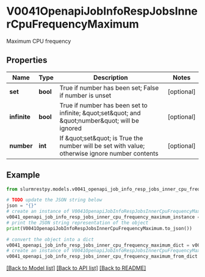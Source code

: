 # V0041OpenapiJobInfoRespJobsInnerCpuFrequencyMaximum

Maximum CPU frequency

## Properties

Name | Type | Description | Notes
------------ | ------------- | ------------- | -------------
**set** | **bool** | True if number has been set; False if number is unset | [optional]
**infinite** | **bool** | True if number has been set to infinite; \&quot;set\&quot; and \&quot;number\&quot; will be ignored | [optional]
**number** | **int** | If \&quot;set\&quot; is True the number will be set with value; otherwise ignore number contents | [optional]

## Example

```python
from slurmrestpy.models.v0041_openapi_job_info_resp_jobs_inner_cpu_frequency_maximum import V0041OpenapiJobInfoRespJobsInnerCpuFrequencyMaximum

# TODO update the JSON string below
json = "{}"
# create an instance of V0041OpenapiJobInfoRespJobsInnerCpuFrequencyMaximum from a JSON string
v0041_openapi_job_info_resp_jobs_inner_cpu_frequency_maximum_instance = V0041OpenapiJobInfoRespJobsInnerCpuFrequencyMaximum.from_json(json)
# print the JSON string representation of the object
print(V0041OpenapiJobInfoRespJobsInnerCpuFrequencyMaximum.to_json())

# convert the object into a dict
v0041_openapi_job_info_resp_jobs_inner_cpu_frequency_maximum_dict = v0041_openapi_job_info_resp_jobs_inner_cpu_frequency_maximum_instance.to_dict()
# create an instance of V0041OpenapiJobInfoRespJobsInnerCpuFrequencyMaximum from a dict
v0041_openapi_job_info_resp_jobs_inner_cpu_frequency_maximum_from_dict = V0041OpenapiJobInfoRespJobsInnerCpuFrequencyMaximum.from_dict(v0041_openapi_job_info_resp_jobs_inner_cpu_frequency_maximum_dict)
```
[[Back to Model list]](../README.md#documentation-for-models) [[Back to API list]](../README.md#documentation-for-api-endpoints) [[Back to README]](../README.md)


